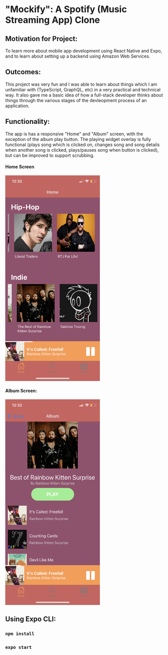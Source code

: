 # "Mockify": A Spotify (Music Streaming App) Clone 
## Motivation for Project: 
To learn more about mobile app development using React Native and Expo, and to learn about setting up a backend using Amazon Web Services.
## Outcomes: 
This project was very fun and I was able to learn about things which I am unfamiliar with (TypeScript, GraphQL, etc) in a very practical and technical way. It also gave me a basic idea of how a full-stack developer thinks about things through the various stages of the devleopment process of an application.

## Functionality: 
The app is has a responsive "Home" and "Album" screen, with the exception of the album play button. The playing widget overlay is fully functional (plays song which is clicked on, changes song and song details when another song is clicked, plays/pauses song when button is clicked), but can be improved to support scrubbing.
#### Home Screen
<img src="IMG_5146.PNG" alt="homescreen" width="300">

#### Album Screen:
<img src="IMG_5145.PNG" alt="albumscreen" width="300">

## Using Expo CLI:
### `npm install`
### `expo start`

